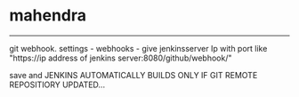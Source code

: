# mahendra
------
git webhook.
 settings - webhooks - give jenkinsserver Ip with port like "https://ip address of jenkins server:8080/github/webhook/"
 
 save and JENKINS AUTOMATICALLY BUILDS ONLY IF GIT REMOTE REPOSITIORY UPDATED...
 
